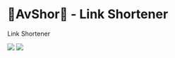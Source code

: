 # 🔗AvShor🔗 - Link Shortener
Link Shortener

![](https://github-profile-summary-cards.vercel.app/api/cards/most-commit-language?username=Realiz-R&theme=solarized_dark)
![](https://github-profile-summary-cards.vercel.app/api/cards/repos-per-language?username=Realiz-R&theme=solarized_dark)
